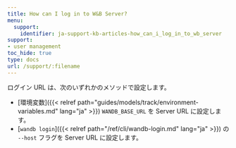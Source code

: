 ```yaml
---
title: How can I log in to W&B Server?
menu:
  support:
    identifier: ja-support-kb-articles-how_can_i_log_in_to_wb_server
support:
- user management
toc_hide: true
type: docs
url: /support/:filename
---
```


ログイン URL は、次のいずれかのメソッドで設定します。

- [環境変数]({{< relref path="guides/models/track/environment-variables.md" lang="ja" >}}) `WANDB_BASE_URL` を Server URL に設定します。
- [`wandb login`]({{< relref path="/ref/cli/wandb-login.md" lang="ja" >}}) の `--host` フラグを Server URL に設定します。
